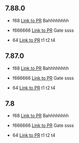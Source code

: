 ## 7.88.0
- f68 [Link to PR](https://github.com/rasoulmiri/PRTest/pull/45)
Bahhhhhhhh
- f666666 [Link to PR](https://github.com/rasoulmiri/PRTest/pull/44)
Gate ssss

- 64 [Link to PR](https://github.com/rasoulmiri/PRTest/pull/42)
t1
t2
t4

## 7.87.0
- f68 [Link to PR](https://github.com/rasoulmiri/PRTest/pull/45)
Bahhhhhhhh
- f666666 [Link to PR](https://github.com/rasoulmiri/PRTest/pull/44)
Gate ssss

- 64 [Link to PR](https://github.com/rasoulmiri/PRTest/pull/42)
t1
t2
t4

## 7.8
- f68 [Link to PR](https://github.com/rasoulmiri/PRTest/pull/45)
Bahhhhhhhh
- f666666 [Link to PR](https://github.com/rasoulmiri/PRTest/pull/44)
Gate ssss

- 64 [Link to PR](https://github.com/rasoulmiri/PRTest/pull/42)
t1
t2
t4

